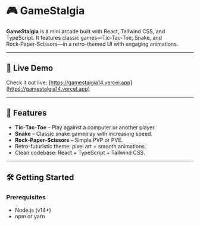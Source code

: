 # 🎮 GameStalgia

**GameStalgia** is a mini arcade built with React, Tailwind CSS, and TypeScript. It features classic games—Tic‑Tac‑Toe, Snake, and Rock‑Paper‑Scissors—in a retro-themed UI with engaging animations.

---

## 🔗 Live Demo

Check it out live: [https://gamestalgia14.vercel.app](https://gamestalgia14.vercel.app)

---

## 🚀 Features

- **Tic‑Tac‑Toe** – Play against a computer or another player.
- **Snake** – Classic snake gameplay with increasing speed.
- **Rock‑Paper‑Scissors** – Simple PVP or PVE.
- Retro-futuristic theme: pixel art + smooth animations.
- Clean codebase: React + TypeScript + Tailwind CSS.

---

## 🛠️ Getting Started

### Prerequisites
- Node.js (v14+)
- npm or yarn
